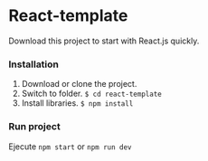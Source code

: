 # React-template

Download this project to start with React.js quickly.

### Installation
1. Download or clone the project.
2. Switch to folder.
`$ cd react-template`
3. Install libraries.
`$ npm install`

### Run project
Ejecute
`npm start`
or
`npm run dev`